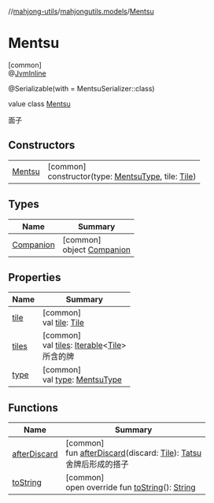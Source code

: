 //[mahjong-utils](../../../index.md)/[mahjongutils.models](../index.md)/[Mentsu](index.md)

# Mentsu

[common]\
@[JvmInline](https://kotlinlang.org/api/latest/jvm/stdlib/kotlin.jvm/-jvm-inline/index.html)

@Serializable(with = MentsuSerializer::class)

value class [Mentsu](index.md)

面子

## Constructors

| | |
|---|---|
| [Mentsu](-mentsu.md) | [common]<br>constructor(type: [MentsuType](../-mentsu-type/index.md), tile: [Tile](../-tile/index.md)) |

## Types

| Name | Summary |
|---|---|
| [Companion](-companion/index.md) | [common]<br>object [Companion](-companion/index.md) |

## Properties

| Name | Summary |
|---|---|
| [tile](tile.md) | [common]<br>val [tile](tile.md): [Tile](../-tile/index.md) |
| [tiles](tiles.md) | [common]<br>val [tiles](tiles.md): [Iterable](https://kotlinlang.org/api/latest/jvm/stdlib/kotlin.collections/-iterable/index.html)&lt;[Tile](../-tile/index.md)&gt;<br>所含的牌 |
| [type](type.md) | [common]<br>val [type](type.md): [MentsuType](../-mentsu-type/index.md) |

## Functions

| Name | Summary |
|---|---|
| [afterDiscard](after-discard.md) | [common]<br>fun [afterDiscard](after-discard.md)(discard: [Tile](../-tile/index.md)): [Tatsu](../-tatsu/index.md)<br>舍牌后形成的搭子 |
| [toString](to-string.md) | [common]<br>open override fun [toString](to-string.md)(): [String](https://kotlinlang.org/api/latest/jvm/stdlib/kotlin/-string/index.html) |
